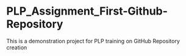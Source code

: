 # PLP_Assignment_First-Github-Repository
This is a demonstration project for PLP  training on GitHub Repository creation
